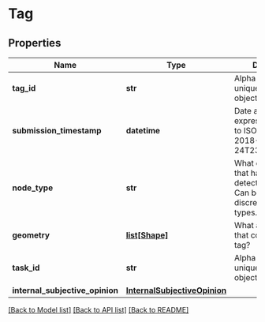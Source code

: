 # Tag

## Properties
Name | Type | Description | Notes
------------ | ------------- | ------------- | -------------
**tag_id** | **str** | Alpha-numeric, unique id of tagged object | [optional] 
**submission_timestamp** | **datetime** | Date and time expressed according to ISO 8601 (e.g. 2018-06-24T23:10:28+03:00) | [optional] 
**node_type** | **str** | What does the object that has been detected represent. Can be extended to discrete histogram of types. | [optional] 
**geometry** | [**list[Shape]**](Shape.md) | What are the shapes that compose the tag? | [optional] 
**task_id** | **str** | Alpha-numeric, unique id of task object | [optional] 
**internal_subjective_opinion** | [**InternalSubjectiveOpinion**](InternalSubjectiveOpinion.md) |  | [optional] 

[[Back to Model list]](../README.md#documentation-for-models) [[Back to API list]](../README.md#documentation-for-api-endpoints) [[Back to README]](../README.md)



